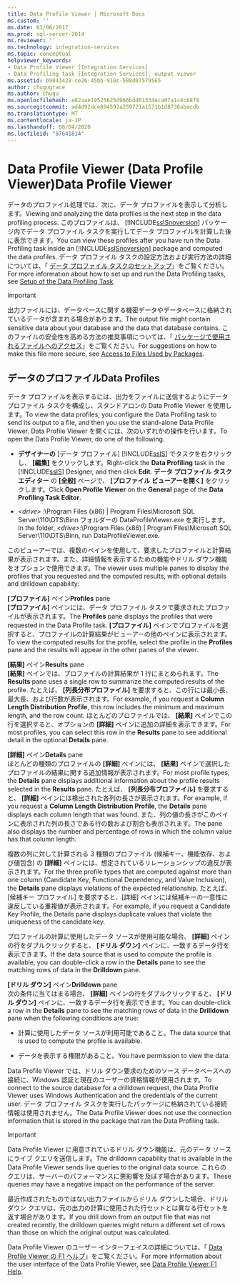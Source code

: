 ```yaml
---
title: Data Profile Viewer | Microsoft Docs
ms.custom: ''
ms.date: 03/06/2017
ms.prod: sql-server-2014
ms.reviewer: ''
ms.technology: integration-services
ms.topic: conceptual
helpviewer_keywords:
- Data Profile Viewer [Integration Services]
- Data Profiling task [Integration Services], output viewer
ms.assetid: b9043428-ce26-45bb-910c-588d07579565
author: chugugrace
ms.author: chugu
ms.openlocfilehash: e82aae19525625d966bdd01334eca07a1c4c68f8
ms.sourcegitcommit: ad4d92dce894592a259721a1571b1d8736abacdb
ms.translationtype: MT
ms.contentlocale: ja-JP
ms.lasthandoff: 08/04/2020
ms.locfileid: "87641814"
---
```

# <a name="data-profile-viewer"></a><span data-ttu-id="1d367-102">Data Profile Viewer (Data Profile Viewer)</span><span class="sxs-lookup"><span data-stu-id="1d367-102">Data Profile Viewer</span></span>
  <span data-ttu-id="1d367-103">データのプロファイル処理では、次に、データ プロファイルを表示して分析します。</span><span class="sxs-lookup"><span data-stu-id="1d367-103">Viewing and analyzing the data profiles is the next step in the data profiling process.</span></span> <span data-ttu-id="1d367-104">このプロファイルは、 [!INCLUDE[ssISnoversion](../../includes/ssisnoversion-md.md)] パッケージ内でデータ プロファイル タスクを実行してデータ プロファイルを計算した後に表示できます。</span><span class="sxs-lookup"><span data-stu-id="1d367-104">You can view these profiles after you have run the Data Profiling task inside an [!INCLUDE[ssISnoversion](../../includes/ssisnoversion-md.md)] package and computed the data profiles.</span></span> <span data-ttu-id="1d367-105">データ プロファイル タスクの設定方法および実行方法の詳細については、「 [データ プロファイル タスクのセットアップ](data-profiling-task.md)」をご覧ください。</span><span class="sxs-lookup"><span data-stu-id="1d367-105">For more information about how to set up and run the Data Profiling tasks, see [Setup of the Data Profiling Task](data-profiling-task.md).</span></span>  
  
> [!IMPORTANT]  
>  <span data-ttu-id="1d367-106">出力ファイルには、データベースに関する機密データやデータベースに格納されているデータが含まれる場合があります。</span><span class="sxs-lookup"><span data-stu-id="1d367-106">The output file might contain sensitive data about your database and the data that database contains.</span></span> <span data-ttu-id="1d367-107">このファイルの安全性を高める方法の推奨事項については、「 [パッケージで使用されるファイルへのアクセス](../access-to-files-used-by-packages.md)」をご覧ください。</span><span class="sxs-lookup"><span data-stu-id="1d367-107">For suggestions on how to make this file more secure, see [Access to Files Used by Packages](../access-to-files-used-by-packages.md).</span></span>  
  
## <a name="data-profiles"></a><span data-ttu-id="1d367-108">データのプロファイル</span><span class="sxs-lookup"><span data-stu-id="1d367-108">Data Profiles</span></span>  
 <span data-ttu-id="1d367-109">データ プロファイルを表示するには、出力をファイルに送信するようにデータ プロファイル タスクを構成し、スタンドアロンの Data Profile Viewer を使用します。</span><span class="sxs-lookup"><span data-stu-id="1d367-109">To view the data profiles, you configure the Data Profiling task to send its output to a file, and then you use the stand-alone Data Profile Viewer.</span></span> <span data-ttu-id="1d367-110">Data Profile Viewer を開くには、次のいずれかの操作を行います。</span><span class="sxs-lookup"><span data-stu-id="1d367-110">To open the Data Profile Viewer, do one of the following.</span></span>  
  
-   <span data-ttu-id="1d367-111">**デザイナーの** [データ プロファイル] [!INCLUDE[ssIS](../../includes/ssis-md.md)] でタスクを右クリックし、 **[編集]** をクリックします。</span><span class="sxs-lookup"><span data-stu-id="1d367-111">Right-click the **Data Profiling** task in the [!INCLUDE[ssIS](../../includes/ssis-md.md)] Designer, and then click **Edit**.</span></span> <span data-ttu-id="1d367-112">**データ プロファイル タスク エディター** の **[全般]** ページで、 **[プロファイル ビューアーを開く]** をクリックします。</span><span class="sxs-lookup"><span data-stu-id="1d367-112">Click **Open Profile Viewer** on the **General** page of the **Data Profiling Task Editor**.</span></span>  
  
-   <span data-ttu-id="1d367-113">*\<drive>* :\Program Files (x86) | Program Files\Microsoft SQL Server\110\DTS\Binn フォルダーの DataProfileViewer.exe を実行します。</span><span class="sxs-lookup"><span data-stu-id="1d367-113">In the folder, *\<drive>*:\Program Files (x86) | Program Files\Microsoft SQL Server\110\DTS\Binn, run DataProfileViewer.exe.</span></span>  
  
 <span data-ttu-id="1d367-114">このビューアーでは、複数のペインを使用して、要求したプロファイルと計算結果が表示されます。また、詳細情報を表示するための機能やドリル ダウン機能をオプションで使用できます。</span><span class="sxs-lookup"><span data-stu-id="1d367-114">The viewer uses multiple panes to display the profiles that you requested and the computed results, with optional details and drilldown capability:</span></span>  
  
 <span data-ttu-id="1d367-115">**[プロファイル]** ペイン</span><span class="sxs-lookup"><span data-stu-id="1d367-115">**Profiles** pane</span></span>  
 <span data-ttu-id="1d367-116">**[プロファイル]** ペインには、データ プロファイル タスクで要求されたプロファイルが表示されます。</span><span class="sxs-lookup"><span data-stu-id="1d367-116">The **Profiles** pane displays the profiles that were requested in the Data Profile task.</span></span> <span data-ttu-id="1d367-117">**[プロファイル]** ペインでプロファイルを選択すると、プロファイルの計算結果がビューアーの他のペインに表示されます。</span><span class="sxs-lookup"><span data-stu-id="1d367-117">To view the computed results for the profile, select the profile in the **Profiles** pane and the results will appear in the other panes of the viewer.</span></span>  
  
 <span data-ttu-id="1d367-118">**[結果]** ペイン</span><span class="sxs-lookup"><span data-stu-id="1d367-118">**Results** pane</span></span>  
 <span data-ttu-id="1d367-119">**[結果]** ペインでは、プロファイルの計算結果が 1 行にまとめられます。</span><span class="sxs-lookup"><span data-stu-id="1d367-119">The **Results** pane uses a single row to summarize the computed results of the profile.</span></span> <span data-ttu-id="1d367-120">たとえば、 **[列長分布プロファイル]** を要求すると、この行には最小長、最大長、および行数が表示されます。</span><span class="sxs-lookup"><span data-stu-id="1d367-120">For example, if you request a **Column Length Distribution Profile**, this row includes the minimum and maximum length, and the row count.</span></span> <span data-ttu-id="1d367-121">ほとんどのプロファイルでは、 **[結果]** ペインでこの行を選択すると、オプションの **[詳細]** ペインに追加の詳細を表示できます。</span><span class="sxs-lookup"><span data-stu-id="1d367-121">For most profiles, you can select this row in the **Results** pane to see additional detail in the optional **Details** pane.</span></span>  
  
 <span data-ttu-id="1d367-122">**[詳細]** ペイン</span><span class="sxs-lookup"><span data-stu-id="1d367-122">**Details** pane</span></span>  
 <span data-ttu-id="1d367-123">ほとんどの種類のプロファイルの **[詳細]** ペインには、 **[結果]** ペインで選択したプロファイルの結果に関する追加情報が表示されます。</span><span class="sxs-lookup"><span data-stu-id="1d367-123">For most profile types, the **Details** pane displays additional information about the profile results selected in the **Results** pane.</span></span> <span data-ttu-id="1d367-124">たとえば、 **[列長分布プロファイル]** を要求すると、 **[詳細]** ペインには検出された各列の長さが表示されます。</span><span class="sxs-lookup"><span data-stu-id="1d367-124">For example, if you request a **Column Length Distribution Profile**, the **Details** pane displays each column length that was found.</span></span> <span data-ttu-id="1d367-125">また、列の値の長さがこのペインに表示された列の長さである行の数および割合も表示されます。</span><span class="sxs-lookup"><span data-stu-id="1d367-125">The pane also displays the number and percentage of rows in which the column value has that column length.</span></span>  
  
 <span data-ttu-id="1d367-126">複数の列に対して計算される 3 種類のプロファイル (候補キー、機能依存、および値包含) の **[詳細]** ペインには、想定されているリレーションシップの違反が表示されます。</span><span class="sxs-lookup"><span data-stu-id="1d367-126">For the three profile types that are computed against more than one column (Candidate Key, Functional Dependency, and Value Inclusion), the **Details** pane displays violations of the expected relationship.</span></span> <span data-ttu-id="1d367-127">たとえば、[候補キー プロファイル] を要求すると、[詳細] ペインには候補キーの一意性に違反している重複値が表示されます。</span><span class="sxs-lookup"><span data-stu-id="1d367-127">For example, if you request a Candidate Key Profile, the Details pane displays duplicate values that violate the uniqueness of the candidate key.</span></span>  
  
 <span data-ttu-id="1d367-128">プロファイルの計算に使用したデータ ソースが使用可能な場合、 **[詳細]** ペインの行をダブルクリックすると、 **[ドリル ダウン]** ペインに、一致するデータ行を表示できます。</span><span class="sxs-lookup"><span data-stu-id="1d367-128">If the data source that is used to compute the profile is available, you can double-click a row in the **Details** pane to see the matching rows of data in the **Drilldown** pane.</span></span>  
  
 <span data-ttu-id="1d367-129">**[ドリル ダウン]** ペイン</span><span class="sxs-lookup"><span data-stu-id="1d367-129">**Drilldown** pane</span></span>  
 <span data-ttu-id="1d367-130">次の条件に当てはまる場合、 **[詳細]** ペインの行をダブルクリックすると、 **[ドリル ダウン]** ペインに、一致するデータ行を表示できます。</span><span class="sxs-lookup"><span data-stu-id="1d367-130">You can double-click a row in the **Details** pane to see the matching rows of data in the **Drilldown** pane when the following conditions are true:</span></span>  
  
-   <span data-ttu-id="1d367-131">計算に使用したデータ ソースが利用可能であること。</span><span class="sxs-lookup"><span data-stu-id="1d367-131">The data source that is used to compute the profile is available.</span></span>  
  
-   <span data-ttu-id="1d367-132">データを表示する権限があること。</span><span class="sxs-lookup"><span data-stu-id="1d367-132">You have permission to view the data.</span></span>  
  
 <span data-ttu-id="1d367-133">Data Profile Viewer では、ドリル ダウン要求のためのソース データベースへの接続に、Windows 認証と現在のユーザーの資格情報が使用されます。</span><span class="sxs-lookup"><span data-stu-id="1d367-133">To connect to the source database for a drilldown request, the Data Profile Viewer uses Windows Authentication and the credentials of the current user.</span></span> <span data-ttu-id="1d367-134">データ プロファイル タスクを実行したパッケージに格納されている接続情報は使用されません。</span><span class="sxs-lookup"><span data-stu-id="1d367-134">The Data Profile Viewer does not use the connection information that is stored in the package that ran the Data Profiling task.</span></span>  
  
> [!IMPORTANT]  
>  <span data-ttu-id="1d367-135">Data Profile Viewer に用意されているドリル ダウン機能は、元のデータ ソースにライブ クエリを送信します。</span><span class="sxs-lookup"><span data-stu-id="1d367-135">The drilldown capability that is available in the Data Profile Viewer sends live queries to the original data source.</span></span> <span data-ttu-id="1d367-136">これらのクエリは、サーバーのパフォーマンスに悪影響を及ぼす場合があります。</span><span class="sxs-lookup"><span data-stu-id="1d367-136">These queries may have a negative impact on the performance of the server.</span></span>  
>   
>  <span data-ttu-id="1d367-137">最近作成されたものではない出力ファイルからドリル ダウンした場合、ドリルダウン クエリは、元の出力の計算に使用された行セットとは異なる行セットを返す場合があります。</span><span class="sxs-lookup"><span data-stu-id="1d367-137">If you drill down from an output file that was not created recently, the drilldown queries might return a different set of rows than those on which the original output was calculated.</span></span>  
  
 <span data-ttu-id="1d367-138">Data Profile Viewer のユーザー インターフェイスの詳細については、「 [Data Profile Viewer の F1 ヘルプ](../data-profile-viewer-f1-help.md)」をご覧ください。</span><span class="sxs-lookup"><span data-stu-id="1d367-138">For more information about the user interface of the Data Profile Viewer, see [Data Profile Viewer F1 Help](../data-profile-viewer-f1-help.md).</span></span>  
  
  
